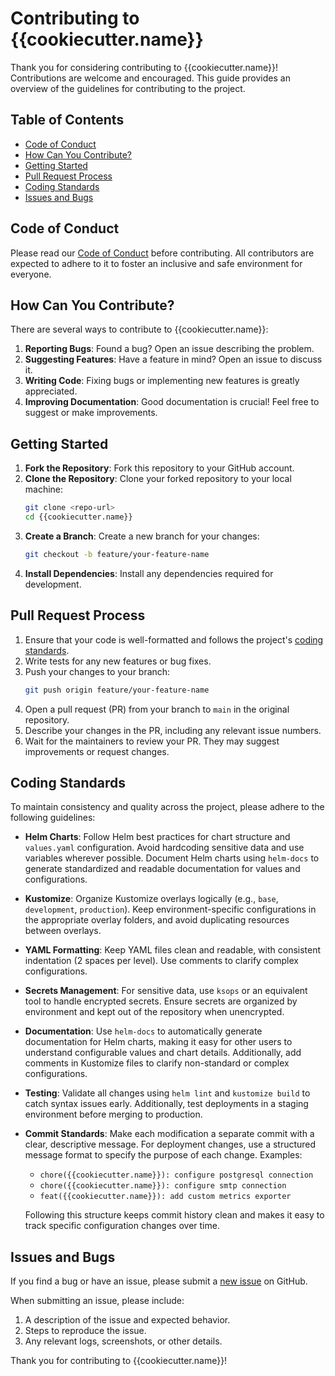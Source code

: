 
# Contributing to {{cookiecutter.name}}

Thank you for considering contributing to {{cookiecutter.name}}! Contributions are welcome and encouraged. This guide provides an overview of the guidelines for contributing to the project.

## Table of Contents

- [Code of Conduct](#code-of-conduct)
- [How Can You Contribute?](#how-can-you-contribute)
- [Getting Started](#getting-started)
- [Pull Request Process](#pull-request-process)
- [Coding Standards](#coding-standards)
- [Issues and Bugs](#issues-and-bugs)

## Code of Conduct

Please read our [Code of Conduct](CODE_OF_CONDUCT.md) before contributing. All contributors are expected to adhere to it to foster an inclusive and safe environment for everyone.

## How Can You Contribute?

There are several ways to contribute to {{cookiecutter.name}}:

1. **Reporting Bugs**: Found a bug? Open an issue describing the problem.
2. **Suggesting Features**: Have a feature in mind? Open an issue to discuss it.
3. **Writing Code**: Fixing bugs or implementing new features is greatly appreciated.
4. **Improving Documentation**: Good documentation is crucial! Feel free to suggest or make improvements.

## Getting Started

1. **Fork the Repository**: Fork this repository to your GitHub account.
2. **Clone the Repository**: Clone your forked repository to your local machine:
   ```bash
   git clone <repo-url>
   cd {{cookiecutter.name}}
   ```
3. **Create a Branch**: Create a new branch for your changes:
   ```bash
   git checkout -b feature/your-feature-name
   ```
4. **Install Dependencies**: Install any dependencies required for development.

## Pull Request Process

1. Ensure that your code is well-formatted and follows the project's [coding standards](#coding-standards).
2. Write tests for any new features or bug fixes.
3. Push your changes to your branch:
   ```bash
   git push origin feature/your-feature-name
   ```
4. Open a pull request (PR) from your branch to `main` in the original repository.
5. Describe your changes in the PR, including any relevant issue numbers.
6. Wait for the maintainers to review your PR. They may suggest improvements or request changes.

## Coding Standards

To maintain consistency and quality across the project, please adhere to the following guidelines:

- **Helm Charts**: Follow Helm best practices for chart structure and `values.yaml` configuration. Avoid hardcoding sensitive data and use variables wherever possible. Document Helm charts using `helm-docs` to generate standardized and readable documentation for values and configurations.

- **Kustomize**: Organize Kustomize overlays logically (e.g., `base`, `development`, `production`). Keep environment-specific configurations in the appropriate overlay folders, and avoid duplicating resources between overlays.

- **YAML Formatting**: Keep YAML files clean and readable, with consistent indentation (2 spaces per level). Use comments to clarify complex configurations.

- **Secrets Management**: For sensitive data, use `ksops` or an equivalent tool to handle encrypted secrets. Ensure secrets are organized by environment and kept out of the repository when unencrypted.

- **Documentation**: Use `helm-docs` to automatically generate documentation for Helm charts, making it easy for other users to understand configurable values and chart details. Additionally, add comments in Kustomize files to clarify non-standard or complex configurations.

- **Testing**: Validate all changes using `helm lint` and `kustomize build` to catch syntax issues early. Additionally, test deployments in a staging environment before merging to production.

- **Commit Standards**: Make each modification a separate commit with a clear, descriptive message. For deployment changes, use a structured message format to specify the purpose of each change. Examples:
  - `chore({{cookiecutter.name}}): configure postgresql connection`
  - `chore({{cookiecutter.name}}): configure smtp connection`
  - `feat({{cookiecutter.name}}): add custom metrics exporter`

  Following this structure keeps commit history clean and makes it easy to track specific configuration changes over time.


## Issues and Bugs

If you find a bug or have an issue, please submit a [new issue](https://github.com/<github_username>/<repo_name>/issues) on GitHub.

When submitting an issue, please include:

1. A description of the issue and expected behavior.
2. Steps to reproduce the issue.
3. Any relevant logs, screenshots, or other details.

Thank you for contributing to {{cookiecutter.name}}!